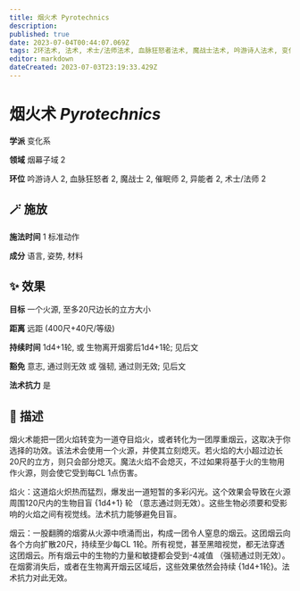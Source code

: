 ```yaml
---
title: 烟火术 Pyrotechnics
description: 
published: true
date: 2023-07-04T00:44:07.069Z
tags: 2环法术, 法术, 术士/法师法术, 血脉狂怒者法术, 魔战士法术, 吟游诗人法术, 变化系, 异能者法术, 催眠师法术, 烟幕子域
editor: markdown
dateCreated: 2023-07-03T23:19:33.429Z
---
```


# **烟火术** *Pyrotechnics*

**学派** 变化系 

**领域** 烟幕子域 2

**环位** 吟游诗人 2, 血脉狂怒者 2, 魔战士 2, 催眠师 2, 异能者 2, 术士/法师 2

## 🪄 施放

**施法时间** 1 标准动作

**成分** 语言, 姿势, 材料

## ✨ 效果 

**目标** 一个火源, 至多20尺边长的立方大小 

**距离** 远距 (400尺+40尺/等级)  

**持续时间** 1d4+1轮, 或 生物离开烟雾后1d4+1轮; 见后文 

**豁免** 意志, 通过则无效 或 强韧, 通过则无效; 见后文

**法术抗力** 是

## 📖 描述

烟火术能把一团火焰转变为一道夺目焰火，或者转化为一团厚重烟云，这取决于你选择的功效。该法术会使用一个火源，并使其立刻熄灭。若火焰的大小超过边长20尺的立方，则只会部分熄灭。魔法火焰不会熄灭，不过如果将基于火的生物用作火源，则会使它受到每CL 1点伤害。

焰火：这道焰火炽热而猛烈，爆发出一道短暂的多彩闪光。这个效果会导致在火源周围120尺内的生物目盲 {1d4+1} 轮 （意志通过则无效）。这些生物必须要和受影响的火焰之间有视觉线。法术抗力能够避免目盲。

烟云：一股翻腾的烟雾从火源中喷涌而出，构成一团令人窒息的烟云。这团烟云向各个方向扩散20尺，持续至少每CL 1轮。所有视觉，甚至黑暗视觉，都无法穿透这团烟云。所有烟云中的生物的力量和敏捷都会受到-4减值 （强韧通过则无效）。在烟雾消失后，或者在生物离开烟云区域后，这些效果依然会持续 {1d4+1轮}。法术抗力对此无效。
    